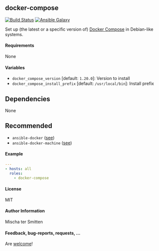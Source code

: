 ## docker-compose

[![Build Status](https://travis-ci.org/Oefenweb/ansible-docker-compose.svg?branch=master)](https://travis-ci.org/Oefenweb/ansible-docker-compose) [![Ansible Galaxy](http://img.shields.io/badge/ansible--galaxy-docker--compose-blue.svg)](https://galaxy.ansible.com/Oefenweb/docker-compose/)

Set up (the latest or a specific version of) [Docker Compose](https://docs.docker.com/compose) in Debian-like systems.

#### Requirements

None

#### Variables

* `docker_compose_version` [default: `1.20.0`]: Version to install
* `docker_compose_install_prefix` [default: `/usr/local/bin`]: Install prefix

## Dependencies

None

## Recommended

* `ansible-docker` ([see](https://github.com/Oefenweb/ansible-docker))
* `ansible-docker-machine` ([see](https://github.com/Oefenweb/ansible-docker-machine))

#### Example

```yaml
---
- hosts: all
  roles:
    - docker-compose
```

#### License

MIT

#### Author Information

Mischa ter Smitten

#### Feedback, bug-reports, requests, ...

Are [welcome](https://github.com/Oefenweb/ansible-docker-compose/issues)!

